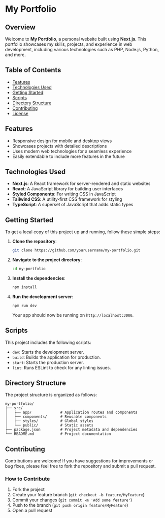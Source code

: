# My Portfolio

## Overview

Welcome to **My Portfolio**, a personal website built using **Next.js**. This portfolio showcases my skills, projects, and experience in web development, including various technologies such as PHP, Node.js, Python, and more.

## Table of Contents

- [Features](#features)
- [Technologies Used](#technologies-used)
- [Getting Started](#getting-started)
- [Scripts](#scripts)
- [Directory Structure](#directory-structure)
- [Contributing](#contributing)
- [License](#license)

## Features

- Responsive design for mobile and desktop views
- Showcases projects with detailed descriptions
- Uses modern web technologies for a seamless experience
- Easily extendable to include more features in the future

## Technologies Used

- **Next.js**: A React framework for server-rendered and static websites
- **React**: A JavaScript library for building user interfaces
- **Styled Components**: For writing CSS in JavaScript
- **Tailwind CSS**: A utility-first CSS framework for styling
- **TypeScript**: A superset of JavaScript that adds static types

## Getting Started

To get a local copy of this project up and running, follow these simple steps:

1. **Clone the repository**:

   ```bash
   git clone https://github.com/yourusername/my-portfolio.git
   ```

2. **Navigate to the project directory**:

   ```bash
   cd my-portfolio
   ```

3. **Install the dependencies**:

   ```bash
   npm install
   ```

4. **Run the development server**:

   ```bash
   npm run dev
   ```

   Your app should now be running on `http://localhost:3000`.

## Scripts

This project includes the following scripts:

- `dev`: Starts the development server.
- `build`: Builds the application for production.
- `start`: Starts the production server.
- `lint`: Runs ESLint to check for any linting issues.

## Directory Structure

The project structure is organized as follows:

```
my-portfolio/
├── src/
│   ├── app/             # Application routes and components
│   ├── components/      # Reusable components
│   ├── styles/          # Global styles
│   └── public/          # Static assets
├── package.json         # Project metadata and dependencies
└── README.md            # Project documentation
```

## Contributing

Contributions are welcome! If you have suggestions for improvements or bug fixes, please feel free to fork the repository and submit a pull request. 

### How to Contribute

1. Fork the project
2. Create your feature branch (`git checkout -b feature/MyFeature`)
3. Commit your changes (`git commit -m 'Add some feature'`)
4. Push to the branch (`git push origin feature/MyFeature`)
5. Open a pull request 